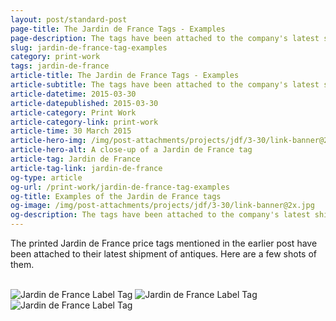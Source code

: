 ```yaml
---
layout: post/standard-post
page-title: The Jardin de France Tags - Examples
page-description: The tags have been attached to the company's latest shipment of antiques
slug: jardin-de-france-tag-examples
category: print-work
tags: jardin-de-france
article-title: The Jardin de France Tags - Examples
article-subtitle: The tags have been attached to the company's latest shipment of antiques
article-datetime: 2015-03-30
article-datepublished: 2015-03-30
article-category: Print Work
article-category-link: print-work
article-time: 30 March 2015
article-hero-img: /img/post-attachments/projects/jdf/3-30/link-banner@2x.jpg
article-hero-alt: A close-up of a Jardin de France tag
article-tag: Jardin de France
article-tag-link: jardin-de-france
og-type: article
og-url: /print-work/jardin-de-france-tag-examples
og-title: Examples of the Jardin de France tags
og-image: /img/post-attachments/projects/jdf/3-30/link-banner@2x.jpg
og-description: The tags have been attached to the company's latest shipment of antiques
---
```

<div class="row">
	<p>The printed Jardin de France price tags mentioned in the earlier post have been attached to their latest shipment of antiques. Here are a few shots of them.</p>
	<br>
	<img src="{{ site.blog_cdn }}/img/post-attachments/projects/jdf/3-30/jdf-tag-1.jpg" class="black-border margin-bottom" alt="Jardin de France Label Tag">
	<img src="{{ site.blog_cdn }}/img/post-attachments/projects/jdf/3-30/jdf-tag-2.jpg" class="black-border margin-bottom" alt="Jardin de France Label Tag">
	<img src="{{ site.blog_cdn }}/img/post-attachments/projects/jdf/3-30/jdf-tag-3.jpg" class="black-border margin-bottom" alt="Jardin de France Label Tag">
	<br>
</div>